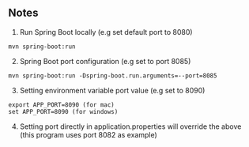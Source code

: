 ## Notes

1. Run Spring Boot locally (e.g set default port to 8080)
```
mvn spring-boot:run
```

2. Spring Boot port configuration (e.g set to port 8085)
```
mvn spring-boot:run -Dspring-boot.run.arguments=--port=8085
```

3. Setting environment variable port value (e.g set to 8090)
```
export APP_PORT=8090 (for mac)
set APP_PORT=8090 (for windows)
```

4. Setting port directly in application.properties will override the above (this program uses port 8082 as example)